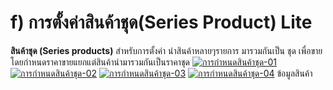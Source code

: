 # f)    การตั้งค่าสินค้าชุด(Series Product) Lite

**สินค้าชุด (Series products)** สำหรับการตั้งค่า นำสินค้าหลายๆรายการ
มารวมกันเป็น ชุด เพื่อขาย โดยกำหนดราคาขายแยกแต่สินค้านำมารวมกันเป็นราคาชุด
[![การกำหนดสินค้าชุด-01](/images/การกำหนดสินค้าชุด-01.jpg)](/images/การกำหนดสินค้าชุด-01.jpg)
[![การกำหนดสินค้าชุด-02](/images/การกำหนดสินค้าชุด-02.jpg)](/images/การกำหนดสินค้าชุด-02.jpg)
[![การกำหนดสินค้าชุด-03](/images/การกำหนดสินค้าชุด-03.jpg)](/images/การกำหนดสินค้าชุด-03.jpg)
[![การกำหนดสินค้าชุด-04](/images/การกำหนดสินค้าชุด-04.jpg)](/images/การกำหนดสินค้าชุด-04.jpg)   ข้อมูลสินค้า  

